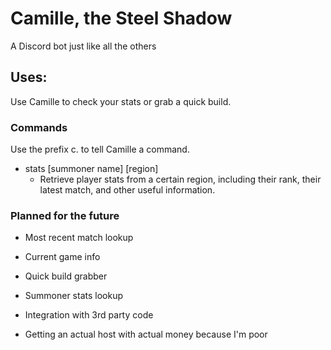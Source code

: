 # Camille, the Steel Shadow
A Discord bot just like all the others
 
## Uses:
Use Camille to check your stats or grab a quick build.

### Commands

Use the prefix c. to tell Camille a command.

- stats [summoner name] [region]
    - Retrieve player stats from a certain region, including their rank, their latest match, and other useful information.
    
### Planned for the future
- Most recent match lookup
- Current game info
- Quick build grabber
- Summoner stats lookup

- Integration with 3rd party code
- Getting an actual host with actual money because I'm poor
